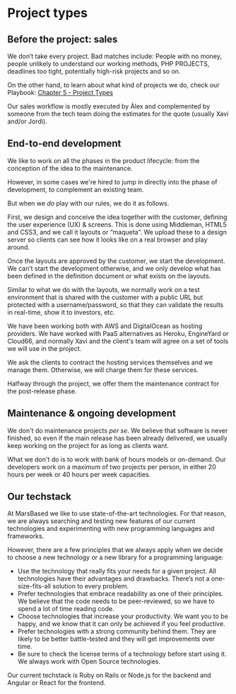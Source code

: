 # Project types

## Before the project: sales

We don’t take every project. Bad matches include: People with no money, people unlikely to understand our working methods, PHP PROJECTS, deadlines too tight, potentially high-risk projects and so on.

On the other hand, to learn about what kind of projects we do, check our Playbook: [Chapter 5 - Project Types](https://marsbased.com/playbook/project-types/)

Our sales workflow is mostly executed by Àlex and complemented by someone from the tech team doing the estimates for the quote (usually Xavi and/or Jordi).

## End-to-end development

We like to work on all the phases in the product lifecycle: from the conception of the idea to the maintenance.

However, in some cases we're hired to jump in directly into the phase of development, to complement an existing team.

But when we _do_ play with our rules, we do it as follows.

First, we design and conceive the idea together with the customer, defining the user experience (UX) & screens. This is done using Middleman, HTML5 and CSS3, and we call it layouts or “maqueta”. We upload these to a design server so clients can see how it looks like on a real browser and play around.

Once the layouts are approved by the customer, we start the development. We can’t start the development otherwise, and we only develop what has been defined in the definition document or what exists on the layouts.

Similar to what we do with the layouts, we normally work on a test environment that is shared with the customer with a public URL but protected with a username/password, so that they can validate the results in real-time, show it to investors, etc.

We have been working both with AWS and DigitalOcean as hosting providers. We have worked with PaaS alternatives as Heroku, EngineYard or Cloud66, and normally Xavi and the client's team will agree on a set of tools we will use in the project.

We ask the clients to contract the hosting services themselves and we manage them. Otherwise, we will charge them for these services.

Halfway through the project, we offer them the maintenance contract for the post-release phase.

## Maintenance & ongoing development

We don't do maintenance projects _per se_. We believe that software is never finished, so even if the main release has been already delivered, we usually keep working on the project for as long as clients want.

What we don't do is to work with bank of hours models or on-demand. Our developers work on a maximum of two projects per person, in either 20 hours per week or 40 hours per week capacities.

## Our techstack

At MarsBased we like to use state-of-the-art technologies. For that reason, we are always searching and testing new features of our current technologies and experimenting with new programming languages and frameworks.

However, there are a few principles that we always apply when we decide to choose a new technology or a new library for a programming language:

* Use the technology that really fits your needs for a given project. All technologies have their advantages and drawbacks. There’s not a one-size-fits-all solution to every problem.
* Prefer technologies that embrace readability as one of their principles. We believe that the code needs to be peer-reviewed, so we have to spend a lot of time reading code.
* Choose technologies that increase your productivity. We want you to be happy, and we know that it can only be achieved if you feel productive.
* Prefer technologies with a strong community behind them. They are likely to be better battle-tested and they will get improvements over time.
* Be sure to check the license terms of a technology before start using it. We always work with Open Source technologies.

Our current techstack is Ruby on Rails or Node.js for the backend and Angular or React for the frontend.




